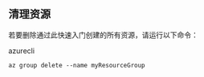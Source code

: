## <a name="clean-up-resources"></a>清理资源

若要删除通过此快速入门创建的所有资源，请运行以下命令：

azurecli

    az group delete --name myResourceGroup